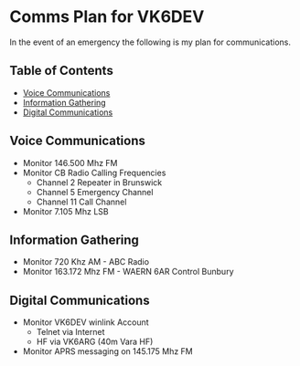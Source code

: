 # Comms Plan for VK6DEV <!-- omit from toc -->

In the event of an emergency the following is my plan for communications.

## Table of Contents <!-- omit from toc -->

- [Voice Communications](#voice-communications)
- [Information Gathering](#information-gathering)
- [Digital Communications](#digital-communications)

## Voice Communications

- Monitor 146.500 Mhz FM
- Monitor CB Radio Calling Frequencies
  - Channel 2 Repeater in Brunswick
  - Channel 5 Emergency Channel
  - Channel 11 Call Channel
- Monitor 7.105 Mhz LSB

## Information Gathering

- Monitor 720 Khz AM - ABC Radio
- Monitor 163.172 Mhz FM - WAERN 6AR Control Bunbury

## Digital Communications

- Monitor VK6DEV winlink Account
  - Telnet via Internet
  - HF via VK6ARG (40m Vara HF)
- Monitor APRS messaging on 145.175 Mhz FM
